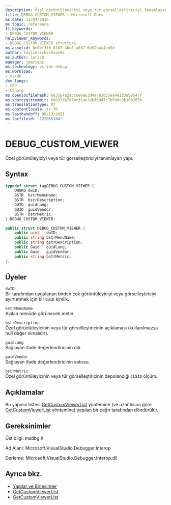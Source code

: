 ```yaml
---
description: Özel görüntüleyiciyi veya tür görselleştiriciyi tanımlayan yapı.
title: DEBUG_CUSTOM_VIEWER | Microsoft Docs
ms.date: 11/04/2016
ms.topic: reference
f1_keywords:
- DEBUG_CUSTOM_VIEWER
helpviewer_keywords:
- DEBUG_CUSTOM_VIEWER structure
ms.assetid: 8e0ef3f0-0107-48e8-a037-6e52b4c4ed9d
author: leslierichardson95
ms.author: lerich
manager: jmartens
ms.technology: vs-ide-debug
ms.workload:
- vssdk
dev_langs:
- CPP
- CSharp
ms.openlocfilehash: 683164a2a3c6e6e63d4a783d55ea481d3eb8547f
ms.sourcegitcommit: 68897da7d74c31ae1ebf5d47c7b5ddc9b108265b
ms.translationtype: MT
ms.contentlocale: tr-TR
ms.lasthandoff: 08/13/2021
ms.locfileid: "122065104"
---
```

# <a name="debug_custom_viewer"></a>DEBUG_CUSTOM_VIEWER
Özel görüntüleyiciyi veya tür görselleştiriciyi tanımlayan yapı.

## <a name="syntax"></a>Syntax

```cpp
typedef struct tagDEBUG_CUSTOM_VIEWER {
    DWORD dwID;
    BSTR  bstrMenuName;
    BSTR  bstrDescription;
    GUID  guidLang;
    GUID  guidVendor;
    BSTR  bstrMetric;
} DEBUG_CUSTOM_VIEWER;
```

```csharp
public struct DEBUG_CUSTOM_VIEWER {
    public uint   dwID;
    public string bstrMenuName;
    public string bstrDescription;
    public Guid   guidLang;
    public Guid   guidVendor;
    public string bstrMetric;
};
```

## <a name="members"></a>Üyeler
`dwID`\
Bir tarafından uygulanan birden çok görüntüleyiciyi veya görselleştiriciyi ayırt etmek için bir `GUID` kimlik.

`bstrMenuName`\
Açılan menüde görünecek metin.

`bstrDescription`\
Özel görüntüleyicinin veya tür görselleştiricinin açıklaması (kullanılmazsa null değer olmalıdır).

`guidLang`\
Sağlayan ifade değerlendiricinin dili.

`guidVendor`\
Sağlayan ifade değerlendiricinin satıcısı.

`bstrMetric`\
Özel görüntüleyicinin veya tür görselleştiricinin depolandığı `CLSID` ölçüm.

## <a name="remarks"></a>Açıklamalar
Bu yapının listesi [GetCustomViewerList](../../../extensibility/debugger/reference/idebugproperty3-getcustomviewerlist.md) yöntemine (ve uzantısına göre [GetCustomViewerList](../../../extensibility/debugger/reference/ieevisualizerservice-getcustomviewerlist.md) yöntemine) yapılan bir çağrı tarafından döndürülür.

## <a name="requirements"></a>Gereksinimler
Üst bilgi: msdbg.h

Ad Alanı: Microsoft.VisualStudio.Debugger.Interop

Derleme: Microsoft.VisualStudio.Debugger.Interop.dll

## <a name="see-also"></a>Ayrıca bkz.
- [Yapılar ve Birleşimler](../../../extensibility/debugger/reference/structures-and-unions.md)
- [GetCustomViewerList](../../../extensibility/debugger/reference/idebugproperty3-getcustomviewerlist.md)
- [GetCustomViewerList](../../../extensibility/debugger/reference/ieevisualizerservice-getcustomviewerlist.md)
